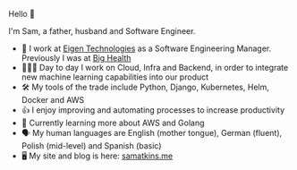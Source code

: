 Hello 👋

I'm Sam, a father, husband and Software Engineer.

* 🏢  I work at [Eigen Technologies](https://www.eigentech.com/) as a Software Engineering Manager. Previously I was at [Big Health](https://www.bighealth.com)
* 👨🏻‍💻  Day to day I work on Cloud, Infra and Backend, in order to integrate new machine learning capabilities into our product
* 🛠️  My tools of the trade include Python, Django, Kubernetes, Helm, Docker and AWS
* 👍  I enjoy improving and automating processes to increase productivity
* 🌱  Currently learning more about AWS and Golang
* 🗣  My human languages are English (mother tongue), German (fluent), Polish (mid-level) and Spanish (basic)
* 🖥️  My site and blog is here: [samatkins.me](https://samatkins.me/)
